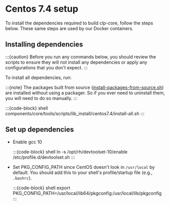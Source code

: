 # Centos 7.4 setup

To install the dependencies required to build clp-core, follow the steps below.
These same steps are used by our Docker containers.

## Installing dependencies

:::{caution}
Before you run any commands below, you should review the scripts to ensure they will not install
any dependencies or apply any configurations that you don't expect.
:::

To install all dependencies, run:

:::{note}
The packages built from source ([install-packages-from-source.sh][src-install-script]) are installed
without using a packager. So if you ever need to uninstall them, you will need to do so manually.
:::

:::{code-block} shell
components/core/tools/scripts/lib_install/centos7.4/install-all.sh
:::

## Set up dependencies

* Enable gcc 10

  :::{code-block} shell
  ln -s /opt/rh/devtoolset-10/enable /etc/profile.d/devtoolset.sh
  :::

* Set PKG_CONFIG_PATH since CentOS doesn't look in `/usr/local` by default.
  You should add this to your shell's profile/startup file (e.g., `.bashrc`).

  :::{code-block} shell
  export PKG_CONFIG_PATH=/usr/local/lib64/pkgconfig:/usr/local/lib/pkgconfig
  :::

[src-install-script]: https://github.com/y-scope/clp/blob/main/components/core/tools/scripts/lib_install/centos7.4/install-packages-from-source.sh
